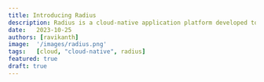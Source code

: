 ```yaml
---
title: Introducing Radius
description: Radius is a cloud-native application platform developed to enable developers and operators to collaborate on applications across cloud and on-premises infrastructure.
date:   2023-10-25
authors: [ravikanth]
image:  '/images/radius.png'
tags:   [cloud, "cloud-native", radius]
featured: true
draft: true
---
```


